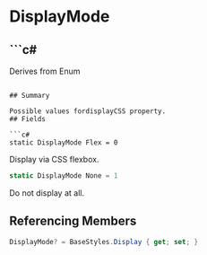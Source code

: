 # DisplayMode

## ```c#
Derives from Enum
```

## Summary

Possible values fordisplayCSS property.
## Fields

```c#
static DisplayMode Flex = 0
```
Display via CSS flexbox.
```c#
static DisplayMode None = 1
```
Do not display at all.
## Referencing Members

```c#
DisplayMode? = BaseStyles.Display { get; set; } 
```
